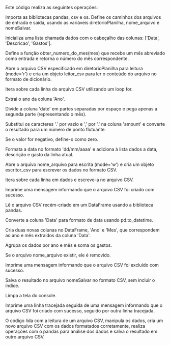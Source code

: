 Este código realiza as seguintes operações:

Importa as bibliotecas pandas, csv e os.
Define os caminhos dos arquivos de entrada e saída, usando as variáveis diretorioPlanilha, nome_arquivo e nomeSalvar.

Inicializa uma lista chamada dados com o cabeçalho das colunas: ['Data', 'Descricao', 'Gastos'].

Define a função obter_numero_do_mes(mes) que recebe um mês abreviado como entrada e retorna o número do mês correspondente.

Abre o arquivo CSV especificado em diretorioPlanilha para leitura (mode='r') e cria um objeto leitor_csv para ler o conteúdo do arquivo no formato de dicionário.

Itera sobre cada linha do arquivo CSV utilizando um loop for.

Extrai o ano da coluna 'Ano'.

Divide a coluna 'date' em partes separadas por espaço e pega apenas a segunda parte (representando o mês).

Substitui os caracteres '.' por vazio e ',' por '.' na coluna 'amount' e converte o resultado para um número de ponto flutuante.

Se o valor for negativo, define-o como zero.

Formata a data no formato 'dd/mm/aaaa' e adiciona à lista dados a data, descrição e gasto da linha atual.

Abre o arquivo nome_arquivo para escrita (mode='w') e cria um objeto escritor_csv para escrever os dados no formato CSV.

Itera sobre cada linha em dados e escreve-a no arquivo CSV.

Imprime uma mensagem informando que o arquivo CSV foi criado com sucesso.

Lê o arquivo CSV recém-criado em um DataFrame usando a biblioteca pandas.

Converte a coluna 'Data' para formato de data usando pd.to_datetime.

Cria duas novas colunas no DataFrame, 'Ano' e 'Mes', que correspondem ao ano e mês extraídos da coluna 'Data'.

Agrupa os dados por ano e mês e soma os gastos.

Se o arquivo nome_arquivo existir, ele é removido.

Imprime uma mensagem informando que o arquivo CSV foi excluído com sucesso.

Salva o resultado no arquivo nomeSalvar no formato CSV, sem incluir o índice.

Limpa a tela do console.

Imprime uma linha tracejada seguida de uma mensagem informando que o arquivo CSV foi criado com sucesso, seguido por outra linha tracejada.

O código lida com a leitura de um arquivo CSV, manipula os dados, cria um novo arquivo CSV com os dados formatados corretamente, realiza operações com o pandas para análise dos dados e salva o resultado em outro arquivo CSV.